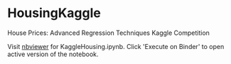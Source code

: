 # HousingKaggle
House Prices: Advanced Regression Techniques Kaggle Competition


Visit [nbviewer](https://nbviewer.jupyter.org/github/aaronayres35/HousingKaggle/blob/main/KaggleHousing.ipynb) 
for KaggleHousing.ipynb. Click 'Execute on Binder' to open active version of the notebook.
